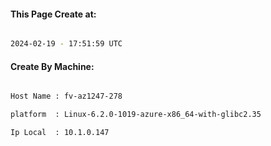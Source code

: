 
   
#### This Page Create at:

```bash

2024-02-19 - 17:51:59 UTC

```

#### Create By Machine:

```bash

Host Name : fv-az1247-278

platform  : Linux-6.2.0-1019-azure-x86_64-with-glibc2.35

Ip Local  : 10.1.0.147

```


